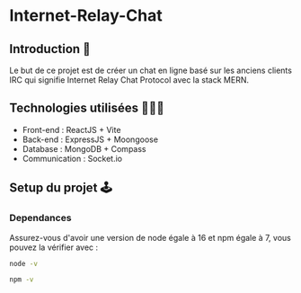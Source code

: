 # Internet-Relay-Chat

## Introduction 📖
Le but de ce projet est de créer un chat en ligne basé sur les anciens clients IRC qui signifie Internet Relay Chat Protocol avec la stack MERN.

## Technologies utilisées 👨🏻‍💻
- Front-end : ReactJS + Vite
- Back-end : ExpressJS + Moongoose
- Database : MongoDB + Compass
- Communication : Socket.io

## Setup du projet 🕹️

### Dependances

Assurez-vous d'avoir une version de node égale à 16 et npm égale à 7, vous pouvez la vérifier avec :

```bash
node -v
```

```bash
npm -v
```

